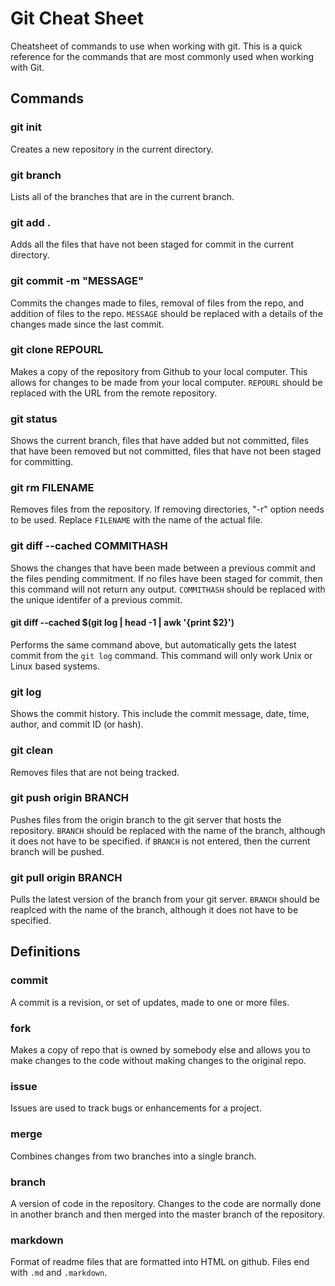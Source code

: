 # Git Cheat Sheet
Cheatsheet of commands to use when working with git. This is a quick reference for the commands that are most commonly used when working with Git.

## Commands

### git init
Creates a new repository in the current directory. 

### git branch
Lists all of the branches that are in the current branch. 

### git add . 
Adds all the files that have not been staged for commit in the current directory. 

### git commit -m "MESSAGE" 
Commits the changes made to files, removal of files from the repo, and addition of files to the repo. ```MESSAGE``` should be replaced with a details of the changes made since the last commit.

### git clone REPOURL
Makes a copy of the repository from Github to your local computer. This allows for changes to be made from your local computer. ```REPOURL``` should be replaced with the URL from the remote repository.

### git status 
Shows the current branch, files that have added but not committed, files that have been removed but not committed, files that have not been staged for committing. 

### git rm FILENAME
Removes files from the repository. If removing directories, "-r" option needs to be used. Replace ```FILENAME``` with the name of the actual file. 

### git diff --cached COMMITHASH
Shows the changes that have been made between a previous commit and the files pending commitment. If no files have been staged for commit, then this command will not return any output.  ```COMMITHASH``` should be replaced with the unique identifer of a previous commit.

#### git diff --cached $(git log | head -1 | awk '{print $2}')
Performs the same command above, but automatically gets the latest commit from the ```git log``` command. This command will only work Unix or Linux based systems.

### git log 
Shows the commit history. This include the commit message, date, time, author, and commit ID (or hash). 

### git clean
Removes files that are not being tracked.

### git push origin BRANCH
Pushes files from the origin branch to the git server that hosts the repository.  ```BRANCH``` should be replaced with the name of the branch, although it does not have to be specified. if ```BRANCH``` is not entered, then the current branch will be pushed.

### git pull origin BRANCH
Pulls the latest version of the branch from your git server. ```BRANCH``` should be reaplced with the name of the branch, although it does not have to be specified.


## Definitions

### commit
A commit is a revision, or set of updates, made to one or more files.

### fork
Makes a copy of repo that is owned by somebody else and allows you to make changes to the code without making changes to the original repo.

### issue
Issues are used to track bugs or enhancements for a project.

### merge
Combines changes from two branches into a single branch.

### branch
A version of code in the repository. Changes to the code are normally done in another branch and then merged into the master branch of the repository.

### markdown
Format of readme files that are formatted into HTML on github. Files end with ```.md``` and ```.markdown```.


